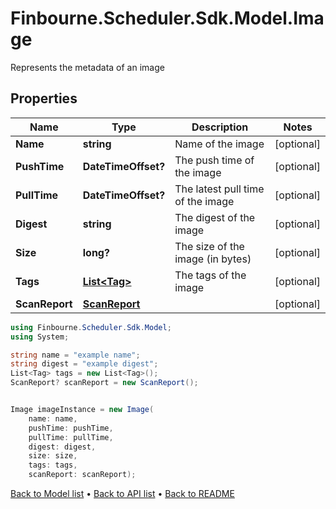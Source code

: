 # Finbourne.Scheduler.Sdk.Model.Image
Represents the metadata of an image

## Properties

Name | Type | Description | Notes
------------ | ------------- | ------------- | -------------
**Name** | **string** | Name of the image | [optional] 
**PushTime** | **DateTimeOffset?** | The push time of the image | [optional] 
**PullTime** | **DateTimeOffset?** | The latest pull time of the image | [optional] 
**Digest** | **string** | The digest of the image | [optional] 
**Size** | **long?** | The size of the image (in bytes) | [optional] 
**Tags** | [**List&lt;Tag&gt;**](Tag.md) | The tags of the image | [optional] 
**ScanReport** | [**ScanReport**](ScanReport.md) |  | [optional] 

```csharp
using Finbourne.Scheduler.Sdk.Model;
using System;

string name = "example name";
string digest = "example digest";
List<Tag> tags = new List<Tag>();
ScanReport? scanReport = new ScanReport();


Image imageInstance = new Image(
    name: name,
    pushTime: pushTime,
    pullTime: pullTime,
    digest: digest,
    size: size,
    tags: tags,
    scanReport: scanReport);
```

[Back to Model list](../README.md#documentation-for-models) &#8226; [Back to API list](../README.md#documentation-for-api-endpoints) &#8226; [Back to README](../README.md)
